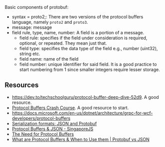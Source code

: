 Basic components of protobuf:

- syntax = proto2;: There are two versions of the protocol buffers language, namely `proto2` and `proto3`. 
- message: message
- field rule, type, name, number: A field is a portion of a message.
  - field rule: specifies if the field under consideration is required, optional, or repeated. They mean just that.
  - field type: specifies the data type of the field e.g., number (uint32), string etc.
  - field name: name of the field
  - field number: unique identifier for said field. It is a good practice to start numbering from 1 since smaller integers require lesser storage.

## Resources
- https://dev.to/techschoolguru/protocol-buffer-deep-dive-52d9. A good resource.
- [Protocol Buffers Crash Course](https://www.youtube.com/watch?v=46O73On0gyI). A good resource to start.
- https://docs.microsoft.com/en-us/dotnet/architecture/grpc-for-wcf-developers/protocol-buffers
- [Serialization formats: JSON and Protobuf](https://www.youtube.com/watch?v=uGYZn6xk-hA)
- [Protocol Buffers & JSON - SingaporeJS](https://www.youtube.com/watch?v=9IUrAZHxn3s)
- [The Need for Protocol Buffers](https://www.youtube.com/watch?v=BywIOD_Y3CE)
- [What are Protocol Buffers & When to Use them | Protobuf vs JSON](https://www.youtube.com/watch?v=9fh-XdUH7qw)
